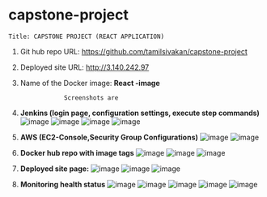 # capstone-project
`Title: CAPSTONE PROJECT (REACT APPLICATION)`

1.	Git hub repo URL:  https://github.com/tamilsivakan/capstone-project
2.	Deployed site URL:   http://3.140.242.97 
4.	Name of the Docker image: **React -image**
   
                    Screenshots are 
1.	**Jenkins (login page, configuration settings, execute step commands)**
  ![image](https://github.com/user-attachments/assets/22de8da6-f887-4aaa-9f80-2dc17f84afeb)
  ![image](https://github.com/user-attachments/assets/23486f70-f60a-4fa2-aa06-fc974a4563e0)
  ![image](https://github.com/user-attachments/assets/ef7e0b68-b8d7-412c-acae-7c144cac64ff)
  ![image](https://github.com/user-attachments/assets/077d8127-3e2f-4037-aefe-885cf9fb4f84)
2.	**AWS (EC2-Console,Security Group Configurations)**
  ![image](https://github.com/user-attachments/assets/b30d6cba-04ec-4340-9aa6-af36e61a9a2b)
  ![image](https://github.com/user-attachments/assets/f81ba2dd-9634-4968-ae12-069cacd21aee)
3.	**Docker hub repo with image tags**
  ![image](https://github.com/user-attachments/assets/82e5e0ee-e2b7-4e68-9296-5f0e09b11f3a)
  ![image](https://github.com/user-attachments/assets/f3e419a4-104d-425b-9f6f-cd1f3a22d0d3)
  ![image](https://github.com/user-attachments/assets/526f96fb-440b-45f4-9b72-b5db1c6cb46b)
4. 	**Deployed site page:**
  ![image](https://github.com/user-attachments/assets/ad56038c-e6b0-4f3a-908b-6628311ac7d4)
  ![image](https://github.com/user-attachments/assets/e2575161-2a9f-40b5-9deb-93782a740762)
  ![image](https://github.com/user-attachments/assets/70ccf318-9cdd-4a43-97ee-a2bcd97fc343)
5.	**Monitoring health status**
  ![image](https://github.com/user-attachments/assets/0885e2b3-88dc-4d9c-942f-104c48129902)
  ![image](https://github.com/user-attachments/assets/42b55d7e-f9ce-49bf-8736-727221d6e0eb)
  ![image](https://github.com/user-attachments/assets/1bfd11f3-67d2-43b7-9e71-5c7435f1375c)
  ![image](https://github.com/user-attachments/assets/fd3ec448-4179-43d2-812e-b25277e9f3e2)
  ![image](https://github.com/user-attachments/assets/a68cd09e-d364-4f63-bca4-1d358f48ed22)











  	





